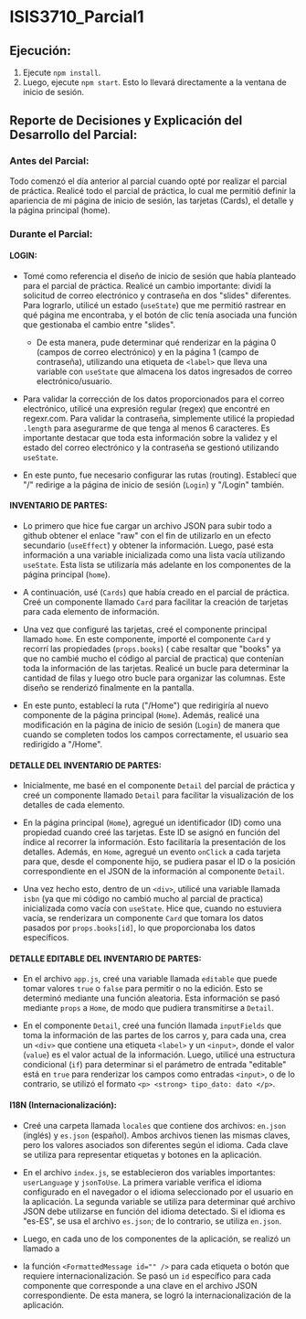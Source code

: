 # ISIS3710_Parcial1

## Ejecución:
1. Ejecute `npm install`.
2. Luego, ejecute `npm start`. Esto lo llevará directamente a la ventana de inicio de sesión.

## Reporte de Decisiones y Explicación del Desarrollo del Parcial:

### Antes del Parcial:

Todo comenzó el día anterior al parcial cuando opté por realizar el parcial de práctica. 
Realicé todo el parcial de práctica, lo cual me permitió definir la apariencia de mi página de inicio de sesión, 
las tarjetas (Cards), el detalle y la página principal (home).

### Durante el Parcial:

#### LOGIN:
- Tomé como referencia el diseño de inicio de sesión que había planteado para el parcial de práctica.
  Realicé un cambio importante: dividí la solicitud de correo electrónico y contraseña en dos "slides" diferentes.
  Para lograrlo, utilicé un estado (`useState`) que me permitió rastrear en qué página me encontraba, y
  el botón de clic tenía asociada una función que gestionaba el cambio entre "slides".
  
  - De esta manera, pude determinar qué renderizar en la página 0 (campos de correo electrónico)
    y en la página 1 (campo de contraseña), utilizando una etiqueta de `<label>` que lleva una variable con
   `useState` que almacena los datos ingresados de correo electrónico/usuario.

- Para validar la corrección de los datos proporcionados para el correo electrónico,
  utilicé una expresión regular (regex) que encontré en regexr.com. Para validar la contraseña,
   simplemente utilicé la propiedad `.length` para asegurarme de que tenga al menos 6 caracteres.
  Es importante destacar que toda esta información sobre la validez y el estado del correo electrónico
  y la contraseña se gestionó utilizando `useState`.

- En este punto, fue necesario configurar las rutas (routing).
 Establecí que "/" redirige a la página de inicio de sesión (`Login`) y
  "/Login" también.

#### INVENTARIO DE PARTES:
- Lo primero que hice fue cargar un archivo JSON para subir todo a github obtener el enlace "raw" con el fin de utilizarlo
  en un efecto secundario (`useEffect`) y obtener la información. Luego, pasé esta información a una
  variable inicializada como una lista vacía utilizando `useState`. Esta lista se utilizaría más adelante en
   los componentes de la página principal (`home`).

- A continuación, usé (`Cards`) que había creado en el parcial de práctica.
  Creé un componente llamado `Card` para facilitar la creación de tarjetas para cada elemento de información.

- Una vez que configuré las tarjetas, creé el componente principal llamado `home`.
  En este componente, importé el componente `Card` y recorrí las propiedades (`props.books`) ( cabe resaltar que "books" ya que no cambié mucho el código al parcial de practica)
que contenían toda la información de las tarjetas. Realicé un bucle para determinar la cantidad
de filas y luego otro bucle para organizar las columnas. Este diseño se renderizó finalmente en la pantalla.

- En este punto, establecí la ruta ("/Home") que redirigiría al nuevo componente de la página principal (`Home`).
 Además, realicé una modificación en la página de inicio de sesión (`Login`) de manera que cuando se completen
 todos los campos correctamente, el usuario sea redirigido a "/Home".

#### DETALLE DEL INVENTARIO DE PARTES:
- Inicialmente, me basé en el componente `Detail` del parcial de práctica y creé un componente llamado `Detail`
  para facilitar la visualización de los detalles de cada elemento.

- En la página principal (`Home`), agregué un identificador (ID) como una propiedad cuando creé las tarjetas.
  Este ID se asignó en función del índice al recorrer la información. Esto facilitaría la presentación de los detalles.
  Además, en `Home`, agregué un evento `onClick` a cada tarjeta para que, desde el componente hijo, se pudiera pasar
  el ID o la posición correspondiente en el JSON de la información al componente `Detail`.

- Una vez hecho esto, dentro de un `<div>`, utilicé una variable llamada `isbn` (ya que mi código no cambió mucho al parcial de practica)
  inicializada como vacía con `useState`. Hice que, cuando no estuviera vacía, se renderizara un componente `Card`
  que tomara los datos pasados por `props.books[id]`, lo que proporcionaba los datos específicos.

#### DETALLE EDITABLE DEL INVENTARIO DE PARTES:
- En el archivo `app.js`, creé una variable llamada `editable` que puede tomar valores `true` o `false` para permitir
 o no la edición. Esto se determinó mediante una función aleatoria. Esta información se pasó mediante `props` a
 `Home`, de modo que pudiera transmitirse a `Detail`.

- En el componente `Detail`, creé una función llamada `inputFields` que toma la información de las partes de los carros
   y, para cada una, crea un `<div>` que contiene una etiqueta `<label>` y un `<input>`, donde el valor (`value`)
  es el valor actual de la información. Luego, utilicé una estructura condicional (`if`) para determinar si el parámetro
  de entrada "editable" está en `true` para renderizar los campos como entradas `<input>`, o de lo contrario,
   se utilizó el formato `<p> <strong> tipo_dato: dato </p>`.

#### I18N (Internacionalización):
- Creé una carpeta llamada `locales` que contiene dos archivos: `en.json` (inglés) y `es.json` (español).
 Ambos archivos tienen las mismas claves, pero los valores asociados son diferentes según el idioma.
 Cada clave se utiliza para representar etiquetas y botones en la aplicación.

- En el archivo `index.js`, se establecieron dos variables importantes: `userLanguage` y `jsonToUse`.
 La primera variable verifica el idioma configurado en el navegador o el idioma seleccionado por el
 usuario en la aplicación. La segunda variable se utiliza para determinar qué archivo JSON debe utilizarse
 en función del idioma detectado. Si el idioma es "es-ES", se usa el archivo `es.json`;
 de lo contrario, se utiliza `en.json`.

- Luego, en cada uno de los componentes de la aplicación, se realizó un llamado a
- la función `<FormattedMessage id="" />` para cada etiqueta o botón que requiere internacionalización.
 Se pasó un `id` específico para cada componente que corresponde a una clave en el archivo JSON correspondiente.
 De esta manera, se logró la internacionalización de la aplicación.
